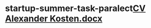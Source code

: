 # startup-summer-task-paralect[CV Alexander Kosten.docx](https://github.com/kostendzu/startup-summer-task-paralect/files/8749290/CV.Alexander.Kosten.docx)
